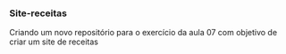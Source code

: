 ### Site-receitas
Criando um novo repositório para o exercício da aula 07 com objetivo de criar um site de receitas

